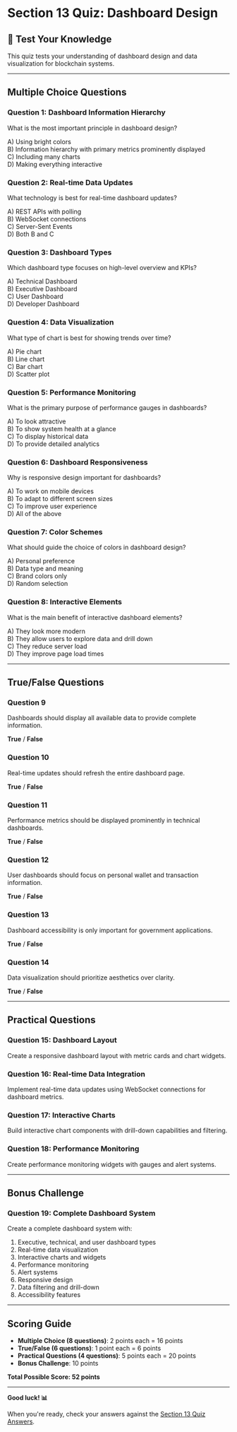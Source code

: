 # Section 13 Quiz: Dashboard Design

## 📝 Test Your Knowledge

This quiz tests your understanding of dashboard design and data visualization for blockchain systems.

---

## **Multiple Choice Questions**

### **Question 1: Dashboard Information Hierarchy**
What is the most important principle in dashboard design?

A) Using bright colors  
B) Information hierarchy with primary metrics prominently displayed  
C) Including many charts  
D) Making everything interactive

### **Question 2: Real-time Data Updates**
What technology is best for real-time dashboard updates?

A) REST APIs with polling  
B) WebSocket connections  
C) Server-Sent Events  
D) Both B and C

### **Question 3: Dashboard Types**
Which dashboard type focuses on high-level overview and KPIs?

A) Technical Dashboard  
B) Executive Dashboard  
C) User Dashboard  
D) Developer Dashboard

### **Question 4: Data Visualization**
What type of chart is best for showing trends over time?

A) Pie chart  
B) Line chart  
C) Bar chart  
D) Scatter plot

### **Question 5: Performance Monitoring**
What is the primary purpose of performance gauges in dashboards?

A) To look attractive  
B) To show system health at a glance  
C) To display historical data  
D) To provide detailed analytics

### **Question 6: Dashboard Responsiveness**
Why is responsive design important for dashboards?

A) To work on mobile devices  
B) To adapt to different screen sizes  
C) To improve user experience  
D) All of the above

### **Question 7: Color Schemes**
What should guide the choice of colors in dashboard design?

A) Personal preference  
B) Data type and meaning  
C) Brand colors only  
D) Random selection

### **Question 8: Interactive Elements**
What is the main benefit of interactive dashboard elements?

A) They look more modern  
B) They allow users to explore data and drill down  
C) They reduce server load  
D) They improve page load times

---

## **True/False Questions**

### **Question 9**
Dashboards should display all available data to provide complete information.

**True** / **False**

### **Question 10**
Real-time updates should refresh the entire dashboard page.

**True** / **False**

### **Question 11**
Performance metrics should be displayed prominently in technical dashboards.

**True** / **False**

### **Question 12**
User dashboards should focus on personal wallet and transaction information.

**True** / **False**

### **Question 13**
Dashboard accessibility is only important for government applications.

**True** / **False**

### **Question 14**
Data visualization should prioritize aesthetics over clarity.

**True** / **False**

---

## **Practical Questions**

### **Question 15: Dashboard Layout**
Create a responsive dashboard layout with metric cards and chart widgets.

### **Question 16: Real-time Data Integration**
Implement real-time data updates using WebSocket connections for dashboard metrics.

### **Question 17: Interactive Charts**
Build interactive chart components with drill-down capabilities and filtering.

### **Question 18: Performance Monitoring**
Create performance monitoring widgets with gauges and alert systems.

---

## **Bonus Challenge**

### **Question 19: Complete Dashboard System**
Create a complete dashboard system with:
1. Executive, technical, and user dashboard types
2. Real-time data visualization
3. Interactive charts and widgets
4. Performance monitoring
5. Alert systems
6. Responsive design
7. Data filtering and drill-down
8. Accessibility features

---

## **Scoring Guide**

- **Multiple Choice (8 questions)**: 2 points each = 16 points
- **True/False (6 questions)**: 1 point each = 6 points
- **Practical Questions (4 questions)**: 5 points each = 20 points
- **Bonus Challenge**: 10 points

**Total Possible Score: 52 points**

---

**Good luck! 📊**

When you're ready, check your answers against the [Section 13 Quiz Answers](./answers.md).
